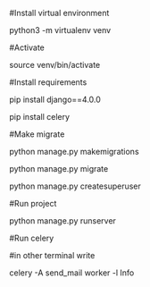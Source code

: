 
#Install virtual environment

python3 -m virtualenv venv


#Activate

source venv/bin/activate


#Install requirements

pip install django==4.0.0

pip install celery



#Make migrate

python manage.py makemigrations

python manage.py migrate

python manage.py createsuperuser


#Run project

python manage.py runserver


#Run celery

#in other terminal write

celery -A send_mail worker -l Info

